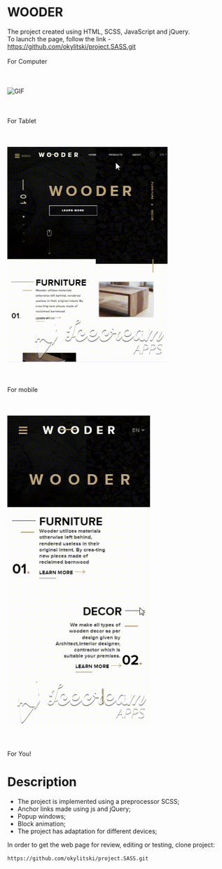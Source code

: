 # WOODER
The project created using HTML, SCSS, JavaScript and jQuery.<br>
To launch the page, follow the link - https://github.com/okylitski/project.SASS.git<br>
<br>
For Сomputer<br>
<br>
<br>
<br>
<img src="/assets/image/Tablet.gif" alt="GIF" style="max-width:100%"><br>
<br>
<br>
<br>
For Tablet<br>
<br>
<br>
<br>
<img src="/assets/image/pad.gif" alt="GIF" style="max-width:100%"><br>
<br>
<br>
<br>
For mobile<br>
<br>
<br>
<br>
<img src="/assets/image/mob.gif" alt="GIF" style="max-width:100%"><br>
<br>
<br>
<br>
For You!<br>


# Description
- The project is implemented using a preprocessor SCSS;
- Anchor links made using js and jQuery;
- Popup windows;
- Block animation;
- The project has adaptation for different devices;

In order to get the web page for review, editing or testing, clone project:
```
https://github.com/okylitski/project.SASS.git
```
